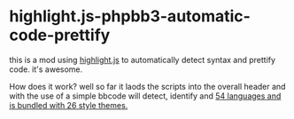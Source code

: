 highlight.js-phpbb3-automatic-code-prettify
===========================================

this is a mod using [highlight.js](http://softwaremaniacs.org/soft/highlight/en/) to automatically detect syntax and prettify code. it's awesome.

How does it work? well so far it laods the scripts into the overall header and with the use of a simple bbcode will detect, identify and [54 languages and is bundled with 26 style themes.](http://softwaremaniacs.org/media/soft/highlight/test.html)
